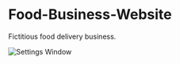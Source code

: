 # Food-Business-Website
Fictitious food delivery business.

![Settings Window](./resources/img/pic_1.png)
